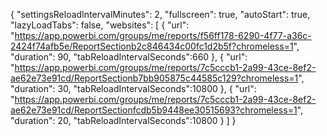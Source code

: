 {
  "settingsReloadIntervalMinutes": 2,
  "fullscreen": true,
  "autoStart": true,
  "lazyLoadTabs": false,
  "websites": [
    {
      "url": "https://app.powerbi.com/groups/me/reports/f56ff178-6290-4f77-a36c-2424f74afb5e/ReportSectionb2c846434c00fc1d2b5f?chromeless=1",
      "duration": 90,
      "tabReloadIntervalSeconds":660
    },
    {
      "url": "https://app.powerbi.com/groups/me/reports/7c5cccb1-2a99-43ce-8ef2-ae62e73e91cd/ReportSectionb7bb905875c44585c129?chromeless=1",
      "duration": 30,
      "tabReloadIntervalSeconds":10800
      },
    {
      "url": "https://app.powerbi.com/groups/me/reports/7c5cccb1-2a99-43ce-8ef2-ae62e73e91cd/ReportSectionfcdb5b9448ee30515693?chromeless=1",
      "duration": 20,
      "tabReloadIntervalSeconds":10800
    }
  ]
}
